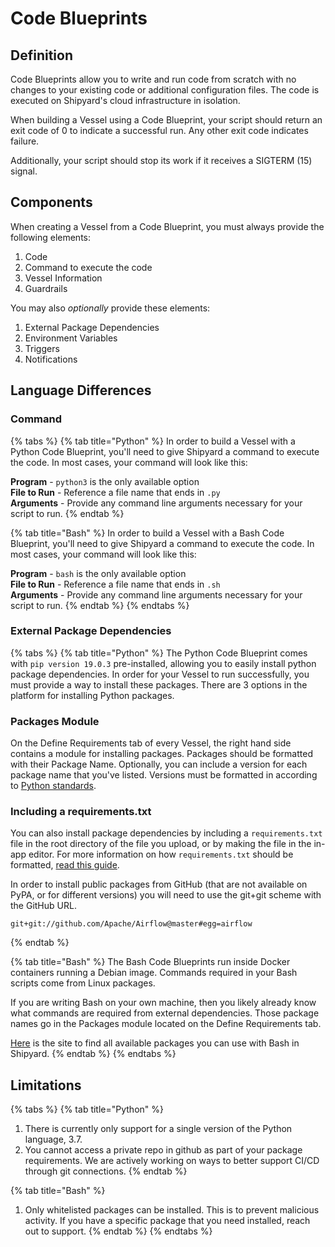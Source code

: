 # Code Blueprints

## Definition

Code Blueprints allow you to write and run code from scratch with no changes to your existing code or additional configuration files.  The code is executed on Shipyard's cloud infrastructure in isolation.

When building a Vessel using a Code Blueprint, your script should return an exit code of 0 to indicate a successful run. Any other exit code indicates failure.

Additionally, your script should stop its work if it receives a SIGTERM \(15\) signal.

## Components

When creating a Vessel from a Code Blueprint, you must always provide the following elements:

1. Code
2. Command to execute the code
3. Vessel Information
4. Guardrails

You may also _optionally_ provide these elements:

1. External Package Dependencies
2. Environment Variables
3. Triggers
4. Notifications

## Language Differences

### Command

{% tabs %}
{% tab title="Python" %}
In order to build a Vessel with a  Python Code Blueprint, you'll need to give Shipyard a command to execute the code. In most cases, your command will look like this:

**Program** - `python3`  is the only available option  
**File to Run** - Reference a file name that ends in `.py`  
**Arguments** - Provide any command line arguments necessary for your script to run.
{% endtab %}

{% tab title="Bash" %}
In order to build a Vessel with a Bash Code Blueprint, you'll need to give Shipyard a command to execute the code. In most cases, your command will look like this:

**Program** - `bash`  is the only available option  
**File to Run** - Reference a file name that ends in `.sh`  
**Arguments** - Provide any command line arguments necessary for your script to run.
{% endtab %}
{% endtabs %}

### External Package Dependencies

{% tabs %}
{% tab title="Python" %}
The Python Code Blueprint comes with `pip version 19.0.3` pre-installed, allowing you to easily install python package dependencies. In order for your Vessel to run successfully, you must provide a way to install these packages. There are 3 options in the platform for installing Python packages. 

### **Packages Module**

On the Define Requirements tab of every Vessel, the right hand side contains a module for installing packages. Packages should be formatted with their Package Name. Optionally, you can include a version for each package name that you've listed. Versions must be formatted in according to [Python standards](https://www.python.org/dev/peps/pep-0440/#version-specifiers).

### **Including a requirements.txt**

You can also install package dependencies by including a `requirements.txt` file in the root directory of the file you upload, or by making the file in the in-app editor. For more information on how `requirements.txt` should be formatted, [read this guide](https://pip.pypa.io/en/stable/user_guide/#requirements-files).

In order to install public packages from GitHub \(that are not available on PyPA, or for different versions\) you will need to use the git+git scheme with the GitHub URL.

```text
git+git://github.com/Apache/Airflow@master#egg=airflow
```
{% endtab %}

{% tab title="Bash" %}
The Bash Code Blueprints run inside Docker containers running a Debian image. Commands required in your Bash scripts come from Linux packages.

If you are writing Bash on your own machine, then you likely already know what commands are required from external dependencies. Those package names go in the Packages module located on the Define Requirements tab.

[Here](https://www.debian.org/distrib/packages) is the site to find all available packages you can use with Bash in Shipyard.
{% endtab %}
{% endtabs %}

## Limitations

{% tabs %}
{% tab title="Python" %}
1. There is currently only support for a single version of the Python language, 3.7.
2. You cannot access a private repo in github as part of your package requirements. We are actively working on ways to better support CI/CD through git connections.
{% endtab %}

{% tab title="Bash" %}
1. Only whitelisted packages can be installed. This is to prevent malicious activity. If you have a specific package that you need installed, reach out to support.
{% endtab %}
{% endtabs %}

